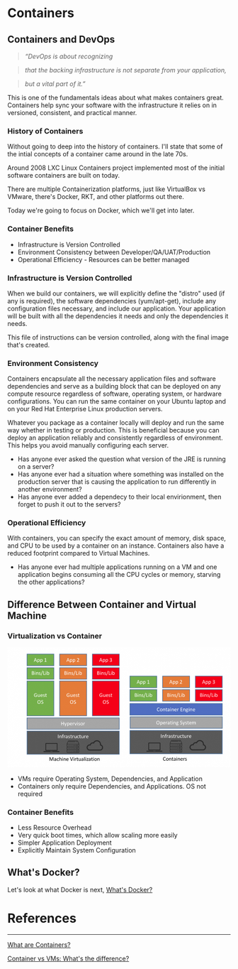 # Containers

## Containers and DevOps
> *“DevOps is about recognizing*

> *that the backing infrastructure is not separate from your application,*

> *but a vital part of it.”*


This is one of the fundamentals ideas about what makes containers great. Containers help sync your software with the infrastructure it relies on in versioned, consistent, and practical manner.

### History of Containers
Without going to deep into the history of containers. I'll state that some of the intial concepts of a container came around in the late 70s. 

Around 2008 LXC Linux Containers project implemented most of the initial software containers are built on today.

There are multiple Containerization platforms, just like VirtualBox vs VMware, there's Docker, RKT, and other platforms out there.

Today we're going to focus on Docker, which we'll get into later.

### Container Benefits

 - Infrastructure is Version Controlled
 - Environment Consistency between Developer/QA/UAT/Production
 - Operational Efficiency - Resources can be better managed

### Infrastructure is Version Controlled
When we build our containers, we will explicitly define the "distro" used (if any is required), the software dependencies (yum/apt-get), include any configuration files necessary, and include our application. Your application will be built with all the dependencies it needs and only the dependencies it needs. 

This file of instructions can be version controlled, along with the final image that's created.

### Environment Consistency
Containers encapsulate all the necessary application files and software dependencies and serve as a building block that can be deployed on any compute resource regardless of software, operating system, or hardware configurations. You can run the same container on your Ubuntu laptop and on your Red Hat Enterprise Linux production servers. 

 Whatever you package as a container locally will deploy and run the same way whether in testing or production. This is beneficial because you can deploy an application reliably and consistently regardless of environment. This helps you avoid manually configuring each server.

 - Has anyone ever asked the question what version of the JRE is running on a server?
 - Has anyone ever had a situation where something was installed on the production server that is causing the application to run differently in another environment?
 - Has anyone ever added a dependecy to their local envirionment, then forget to push it out to the servers?

### Operational Efficiency
With containers, you can specify the exact amount of memory, disk space, and CPU to be used by a container on an instance. Containers also have a reduced footprint compared to Virtual Machines.

 - Has anyone ever had multiple applications running on a VM and one application begins consuming all the CPU cycles or memory, starving the other applications?

## Difference Between Container and Virtual Machine

### Virtualization vs Container
![alt text](https://github.com/dgallegos/docker-tutorial/blob/master/lessons/images/container-vs-vm.png "Container vs VM")

 - VMs require Operating System, Dependencies, and Application
 - Containers only require Dependencies, and Applications. OS not required

### Container Benefits
 - Less Resource Overhead
 - Very quick boot times, which allow scaling more easily
 - Simpler Application Deployment
 - Explicitly Maintain System Configuration

## What's Docker?
Let's look at what Docker is next, [What's Docker?](https://github.com/dgallegos/docker-tutorial/blob/master/lessons/docker.md)


# References
-----
[What are Containers?](https://aws.amazon.com/what-are-containers/)

[Container vs VMs: What's the difference?](https://blog.netapp.com/blogs/containers-vs-vms/)
